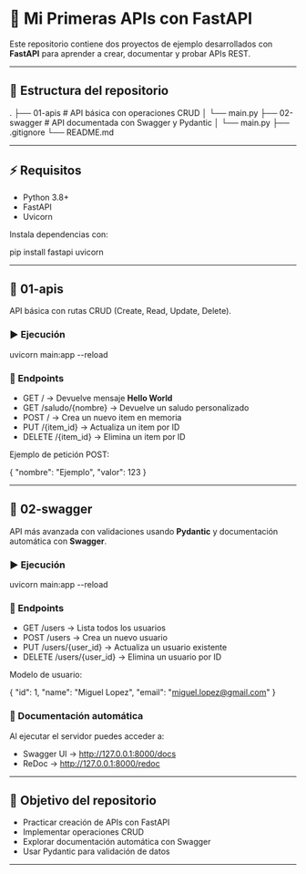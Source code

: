 # 🚀 Mi Primeras APIs con FastAPI

Este repositorio contiene dos proyectos de ejemplo desarrollados con **FastAPI** para aprender a crear, documentar y probar APIs REST.

---

## 📂 Estructura del repositorio

.
├── 01-apis        # API básica con operaciones CRUD
│   └── main.py
├── 02-swagger     # API documentada con Swagger y Pydantic
│   └── main.py
├── .gitignore
└── README.md

---

## ⚡ Requisitos

- Python 3.8+
- FastAPI
- Uvicorn

Instala dependencias con:

pip install fastapi uvicorn

---

## 📌 01-apis

API básica con rutas CRUD (Create, Read, Update, Delete).  

### ▶️ Ejecución

uvicorn main:app --reload

### 📍 Endpoints

- GET / → Devuelve mensaje **Hello World**  
- GET /saludo/{nombre} → Devuelve un saludo personalizado  
- POST / → Crea un nuevo item en memoria  
- PUT /{item_id} → Actualiza un item por ID  
- DELETE /{item_id} → Elimina un item por ID  

Ejemplo de petición POST:

{
  "nombre": "Ejemplo",
  "valor": 123
}

---

## 📌 02-swagger

API más avanzada con validaciones usando **Pydantic** y documentación automática con **Swagger**.

### ▶️ Ejecución

uvicorn main:app --reload

### 📍 Endpoints

- GET /users → Lista todos los usuarios  
- POST /users → Crea un nuevo usuario  
- PUT /users/{user_id} → Actualiza un usuario existente  
- DELETE /users/{user_id} → Elimina un usuario por ID  

Modelo de usuario:

{
  "id": 1,
  "name": "Miguel Lopez",
  "email": "miguel.lopez@gmail.com"
}

### 📖 Documentación automática

Al ejecutar el servidor puedes acceder a:

- Swagger UI → http://127.0.0.1:8000/docs  
- ReDoc → http://127.0.0.1:8000/redoc  

---

## 🎯 Objetivo del repositorio

- Practicar creación de APIs con FastAPI  
- Implementar operaciones CRUD  
- Explorar documentación automática con Swagger  
- Usar Pydantic para validación de datos  

---



